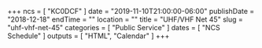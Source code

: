 +++
ncs = [ "KC0DCF" ]
date = "2019-11-10T21:00:00-06:00"
publishDate = "2018-12-18"
endTime = ""
location = ""
title = "UHF/VHF Net 45"
slug = "uhf-vhf-net-45"
categories = [ "Public Service" ]
dates = [ "NCS Schedule" ]
outputs = [ "HTML", "Calendar" ]
+++
